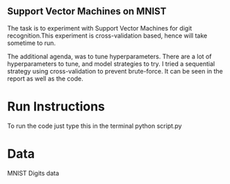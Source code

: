## Support Vector Machines on MNIST
The task is to experiment with Support Vector Machines for digit recognition.This experiment is cross-validation based, hence will take sometime to run.

The additional agenda, was to tune hyperparameters. There are a lot of hyperparameters to tune, and model strategies to try. I tried a sequential strategy using cross-validation to prevent brute-force. It can be seen in the report as well as the code.

# Run Instructions
To run the code just type this in the terminal
python script.py

# Data
MNIST Digits data
